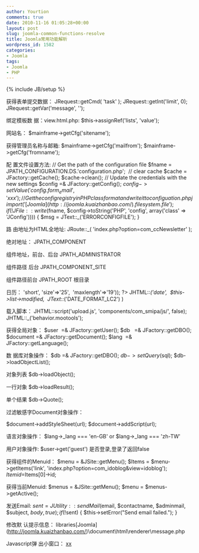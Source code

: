 ```yaml
---
author: Yourtion
comments: true
date: 2010-11-16 01:05:28+00:00
layout: post
slug: joomla-common-functions-resolve
title: Joomla常用功能解析
wordpress_id: 1582
categories:
- Joomla
tags:
- Joomla
- PHP
---
```

{% include JB/setup %}

获得表单提交数据： JRequest::getCmd( 'task' ); JRequest::getInt('limit', 0); JRequest::getVar('message', '');

绑定模板数 据：view.html.php: $this->assignRef('lists', 'value');

网站名： $mainframe->getCfg('sitename');

获得管理员名称与邮箱:
$mainframe->getCfg('mailfrom'); $mainframe->getCfg('fromname');

配 置文件设置方法:
// Get the path of the configuration file $fname = JPATH_CONFIGURATION.DS.'configuration.php';  // clear cache $cache = JFactory::getCache(); $cache->clean();
// Update the credentials with the new settings $config =& JFactory::getConfig(); $config->setValue('config.form_email', 'xxx');
// Get the config registry in PHP class format and write it to configuation.php jimport('[Joomla](http://joomla.kuaizhanbao.com/).filesystem.file'); if (!JFile::write($fname, $config->toString('PHP', 'config', array('class' => 'JConfig')))) { $msg = JText::_('ERRORCONFIGFILE'); }

路 由地址为HTML全地址: JRoute::_( 'index.php?option=com_ccNewsletter' );

绝对地址： JPATH_COMPONENT

组件地址，前台、后台 JPATH_ADMINISTRATOR

组件路径 后台 JPATH_COMPONENT_SITE

组件路径前台 JPATH_ROOT 根目录

日历： <?php echo JHTML::_('calendar', '1980-1-1', 'ielts_score_date', 'ielts_score_date', '%Y-%m-%d', array('class'=>'short', 'size'=>'25',  'maxlength'=>'19')); ?>
JHTML::_('date',  $this->list->modified,  JText::_('DATE_FORMAT_LC2') )

载入脚本： JHTML::script('upload.js', 'components/com_smipa/js/', false); JHTML::_('behavior.mootools');

获得全局对象：
$user  =& JFactory::getUser(); $db   =& JFactory::getDBO(); $document =& JFactory::getDocument(); $lang  =& JFactory::getLanguage();

数 据库对象操作：
$db =& JFactory::getDBO();
$db->setQuery($sql); $db->loadObjectList();

对象列表 $db->loadObject();

一行对象 $db->loadResult();

单个结果 $db->Quote();

过滤敏感字Document对象操作：

$document->addStyleSheet(url); $document->addScript(url);

语言对象操作：
$lang->_lang === 'en-GB' or $lang->_lang === 'zh-TW'

用户对象操作:
$user->get('guest') 是否登录,登录了返回false

获得组件的Menuid：
$menu = &JSite::getMenu(); $Items = $menu->getItems('link', 'index.php?option=com_idoblog&view=idoblog'); $Itemid=$Items[0]->id;

获得当前Menuid:
$menus = &JSite::getMenu(); $menu = $menus->getActive();

发送Email:
$sent = JUtility::sendMail($email, $contactname, $adminmail, $subject, $body, true); if (!$sent) { $this->setError("Send email failed."); }

修改默 认提示信息：
libraries\[Joomla](http://joomla.kuaizhanbao.com/)\document\html\renderer\message.php

Javascript弹 出小窗口：
<a href="/xx" rel="{handler: 'iframe', size: {x: 570, y: 350}}">xx</a>
